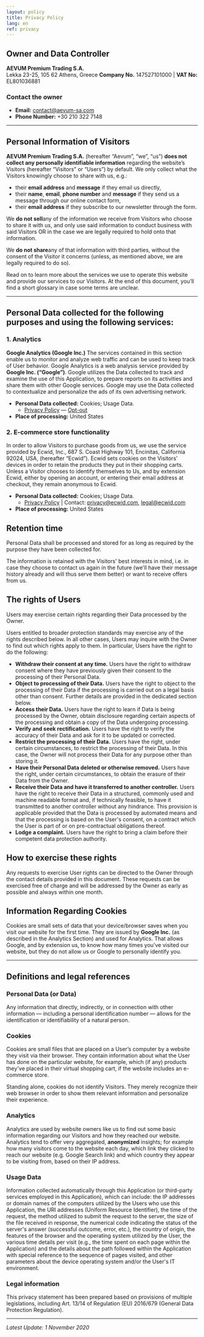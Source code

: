 ```yaml
---
layout: policy
title: Privacy Policy
lang: en
ref: privacy
---
```

## Owner and Data Controller
**AEVUM Premium Trading S.A.**  
Lekka 23-25, 105 62 Athens, Greece
**Company No.** 147527101000 | **VAT No:** EL801036881

### Contact the owner
* **Email:** contact@aevum-sa.com
* **Phone Number:** +30 210 322 7148

-------

## Personal Information of Visitors
**AEVUM Premium Trading S.A.** (hereafter “Aevum”, “we”, “us”) **does not collect any personally identifiable information** regarding the website’s Visitors (hereafter “Visitors” or “Users”) by default. We only collect what the Visitors knowingly choose to share with us, e.g.:
* their **email address** and **message** if they email us directly,
* their **name**, **email**, **phone number** and **message** if they send us a message through our online contact form,
* their **email address** if they subscribe to our newsletter through the form.

We **do not sell**any of the information we receive from Visitors who choose to share it with us, and only use said information to conduct business with said Visitors OR in the case we are legally required to hold onto that information. 

We **do not share**any of that information with third parties, without the consent of the Visitor it concerns (unless, as mentioned above, we are legally required to do so).

Read on to learn more about the services we use to operate this website and provide our services to our Visitors. At the end of this document, you’ll find a short glossary in case some terms are unclear.

-------

## Personal Data collected for the following purposes and using the following services:
### 1. Analytics
**Google Analytics (Google Inc.)**
The services contained in this section enable us to monitor and analyze web traffic and can be used to keep track of User behavior. 
Google Analytics is a web analysis service provided by **Google Inc. (“Google”)**. Google utilizes the Data collected to track and examine the use of this Application, to prepare reports on its activities and share them with other Google services.
Google may use the Data collected to contextualize and personalize the ads of its own advertising network. 
* **Personal Data collected:** Cookies; Usage Data. 
	* [Privacy Policy](https://policies.google.com/privacy?hl=en) — [Opt-out](https://tools.google.com/dlpage/gaoptout)
* **Place of processing:** United States

### 2. E-commerce store functionality
In order to allow Visitors to purchase goods from us, we use the service provided by Ecwid, Inc., 687 S. Coast Highway 101, Encinitas, California 92024, USA, (hereafter “Ecwid”). Ecwid sets cookies on the Visitors’ devices in order to retain the products they put in their shopping carts. Unless a Visitor chooses to identify themselves to Us, and by extension Ecwid, either by opening an account, or entering their email address at checkout, they remain anonymous to Ecwid.
* **Personal Data collected:** Cookies; Usage Data. 
	* [Privacy Policy](https://www.ecwid.com/eu-privacy-policy) | Contact: privacy@ecwid.com, legal@ecwid.com
* **Place of processing:** United States 

## Retention time
Personal Data shall be processed and stored for as long as required by the purpose they have been collected for. 

The information is retained with the Visitors' best interests in mind, i.e. in case they choose to contact us again in the future (we'll have their message history already and will thus serve them better) or want to receive offers from us.

## The rights of Users
Users may exercise certain rights regarding their Data processed by the Owner. 

Users entitled to broader protection standards may exercise any of the rights described below. In all other cases, Users may inquire with the Owner to find out which rights apply to them. 
In particular, Users have the right to do the following:
* **Withdraw their consent at any time.** Users have the right to withdraw consent where they have previously given their consent to the processing of their Personal Data.
* **Object to processing of their Data.** Users have the right to object to the processing of their Data if the processing is carried out on a legal basis other than consent. Further details are provided in the dedicated section below.
* **Access their Data.** Users have the right to learn if Data is being processed by the Owner, obtain disclosure regarding certain aspects of the processing and obtain a copy of the Data undergoing processing.
* **Verify and seek rectification.** Users have the right to verify the accuracy of their Data and ask for it to be updated or corrected.
* **Restrict the processing of their Data.** Users have the right, under certain circumstances, to restrict the processing of their Data. In this case, the Owner will not process their Data for any purpose other than storing it.
* **Have their Personal Data deleted or otherwise removed.** Users have the right, under certain circumstances, to obtain the erasure of their Data from the Owner.
* **Receive their Data and have it transferred to another controller.** Users have the right to receive their Data in a structured, commonly used and machine readable format and, if technically feasible, to have it transmitted to another controller without any hindrance. This provision is applicable provided that the Data is processed by automated means and that the processing is based on the User's consent, on a contract which the User is part of or on pre-contractual obligations thereof.
* **Lodge a complaint.** Users have the right to bring a claim before their competent data protection authority. 

## How to exercise these rights
Any requests to exercise User rights can be directed to the Owner through the contact details provided in this document. These requests can be exercised free of charge and will be addressed by the Owner as early as possible and always within one month. 

## Information Regarding Cookies
Cookies are small sets of data that your device/browser saves when you visit our website for the first time. They are issued by **Google Inc.** (as described in the Analytics Section) and used for Analytics. That allows Google, and by extension us, to know how many times you've visited our website, but they do not allow us or Google to personally identify you. 

-------

## Definitions and legal references
### Personal Data (or Data)
Any information that directly, indirectly, or in connection with other information — including a personal identification number — allows for the identification or identifiability of a natural person. 

### Cookies
Cookies are small files that are placed on a User’s computer by a website they visit via their browser. They contain information about what the User has done on the particular website, for example, which (if any) products they've placed in their virtual shopping cart, if the website includes an e-commerce store. 

Standing alone, cookies do not identify Visitors. They merely recognize their web browser in order to show them relevant information and personalize their experience.

### Analytics
Analytics are used by website owners like us to find out some basic information regarding our Visitors and how they reached our website. Analytics tend to offer very aggregated, **anonymized** insights; for example how many visitors come to the website each day, which link they clicked to reach our website (e.g. Google Search link) and which country they appear to be visiting from, based on their IP address.

### Usage Data
Information collected automatically through this Application (or third-party services employed in this Application), which can include: the IP addresses or domain names of the computers utilized by the Users who use this Application, the URI addresses (Uniform Resource Identifier), the time of the request, the method utilized to submit the request to the server, the size of the file received in response, the numerical code indicating the status of the server's answer (successful outcome, error, etc.), the country of origin, the features of the browser and the operating system utilized by the User, the various time details per visit (e.g., the time spent on each page within the Application) and the details about the path followed within the Application with special reference to the sequence of pages visited, and other parameters about the device operating system and/or the User's IT environment. 

### Legal information
This privacy statement has been prepared based on provisions of multiple legislations, including Art. 13/14 of Regulation (EU) 2016/679 (General Data Protection Regulation). 

-------

*Latest Update: 1 November 2020*